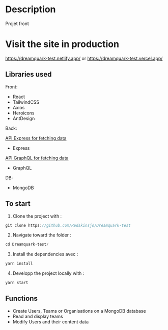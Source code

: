 # Description

Projet front

# Visit the site in production

https://dreamquark-test.netlify.app/
or
https://dreamquark-test.vercel.app/

## Libraries used

Front:
- React
- TailwindCSS
- Axios
- Heroicons
- AntDesign

Back:

[API Express for fetching data](https://github.com/Redskinsjo/Dreamquark-REST-api)
- Express

[API GraphQL for fetching data](https://github.com/Redskinsjo/Dreamquark-GraphQL-api)
- GraphQL

DB:
- MongoDB

## To start

1. Clone the project with :
```js
git clone https://github.com/Redskinsjo/Dreamquark-test
```
2. Navigate toward the folder :
```js
cd Dreamquark-test/
```
3. Install the dependencies avec :
```js
yarn install
```
4. Developp the project locally with :
```js
yarn start
```
## Functions

- Create Users, Teams or Organisations on a MongoDB database
- Read and display teams
- Modify Users and their content data 
